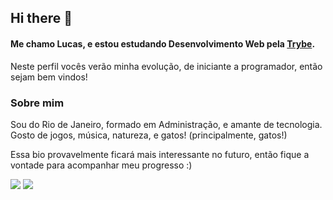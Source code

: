 <!--
 Ativar este link! 
![Snake animation](https://github.com/xlucasbitencourt/xlucasbitencourt/blob/output/github-contribution-grid-snake.svg)
-->

## Hi there 👋

#### Me chamo Lucas, e estou estudando Desenvolvimento Web pela [Trybe](https://www.betrybe.com/).

Neste perfil vocês verão minha evolução, de iniciante a programador, então sejam bem vindos!

### Sobre mim

Sou do Rio de Janeiro, formado em Administração, e amante de tecnologia.
Gosto de jogos, música, natureza, e gatos! (principalmente, gatos!)

Essa bio provavelmente ficará mais interessante no futuro, então fique a vontade para acompanhar meu progresso :)


[<img src="https://img.shields.io/badge/linkedin-%230077B5.svg?&style=for-the-badge&logo=linkedin&logoColor=white" />](https://www.linkedin.com/in/lucasbitencourt/)  [<img src = "https://img.shields.io/badge/instagram-%23E4405F.svg?&style=for-the-badge&logo=instagram&logoColor=white">](https://www.instagram.com/xlucasbitencourt/) 


<!--isso aqui é um teste

 <img src="https://github.com/pr2tik1/pr2tik1/blob/master/IMAGE-NAME">
-->

<!-- ### Hi 👋
I am recent engineering graduate looking for opportunities and collabaration in projects related to data science and deep learning.
- 🔭 I’m currently working on image classification (also, I am brushing up my data structures and algorithms skills regularly).
- 🌱 I’m currently learning Computer Vision and Deep Learning techniques using PyTorch.
- 🤝 I’m looking to collaborate on data science and deep learning projects. 

![YOUR github stats](https://github-readme-stats.vercel.app/api?username=USERNAME)

[<img src="https://img.shields.io/badge/twitter-%231DA1F2.svg?&style=for-the-badge&logo=twitter&logoColor=white" />](https://twitter.com/USERNAME) [<img src="https://img.shields.io/badge/medium-%2312100E.svg?&style=for-the-badge&logo=medium&logoColor=white" />](https://medium.com/USERNAME)  [<img src="https://img.shields.io/badge/linkedin-%230077B5.svg?&style=for-the-badge&logo=linkedin&logoColor=white" />](https://www.linkedin.com/in/lucasbitencourt/) [<img src = "https://img.shields.io/badge/instagram-%23E4405F.svg?&style=for-the-badge&logo=instagram&logoColor=white">](https://www.instagram.com/xlucasbitencourt/) [<img src = "https://img.shields.io/badge/facebook-%231877F2.svg?&style=for-the-badge&logo=facebook&logoColor=white">](https://www.facebook.com/USERNAME)

-->

<!--
**xlucasbitencourt/xlucasbitencourt** is a ✨ _special_ ✨ repository because its `README.md` (this file) appears on your GitHub profile.

Here are some ideas to get you started:

- 🔭 I’m currently working on ...
- 🌱 I’m currently learning ...
- 👯 I’m looking to collaborate on ...
- 🤔 I’m looking for help with ...
- 💬 Ask me about ...
- 📫 How to reach me: ...
- 😄 Pronouns: ...
- ⚡ Fun fact: ...















-->
